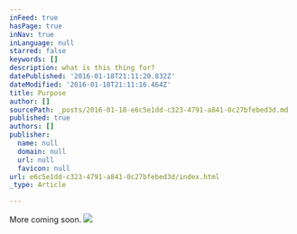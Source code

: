 ```yaml
---
inFeed: true
hasPage: true
inNav: true
inLanguage: null
starred: false
keywords: []
description: what is this thing for?
datePublished: '2016-01-18T21:11:20.832Z'
dateModified: '2016-01-18T21:11:16.464Z'
title: Purpose
author: []
sourcePath: _posts/2016-01-18-e6c5e1dd-c323-4791-a841-0c27bfebed3d.md
published: true
authors: []
publisher:
  name: null
  domain: null
  url: null
  favicon: null
url: e6c5e1dd-c323-4791-a841-0c27bfebed3d/index.html
_type: Article

---
```

More coming soon.
![](https://the-grid-user-content.s3-us-west-2.amazonaws.com/3f419312-d407-4bd7-8bff-07f4f8646c86.jpg)